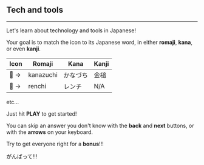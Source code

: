 ## Tech and tools

---

Let's learn about technology and tools in Japanese!

Your goal is to match the icon to its Japanese word, in either **romaji**, **kana**, or even **kanji**.

| Icon | Romaji | Kana | Kanji |
| ----------  | -- | -- | --|
| 🔨 -> | kanazuchi | かなづち | 金槌 |
| 🔧 -> | renchi | レンチ | N/A |

etc...


Just hit **PLAY** to get started!

You can skip an answer you don't know with the **back** and **next** buttons, or with the **arrows** on your keyboard.

Try to get everyone right for a **bonus**!!!

がんばって!!!
